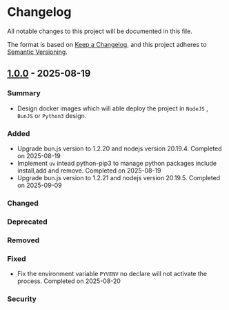 # Changelog

All notable changes to this project will be documented in this file.

The format is based on [Keep a Changelog](https://keepachangelog.com/en/1.0.0/),
and this project adheres to [Semantic Versioning](https://semver.org/spec/v2.0.0.html).

## [1.0.0] - 2025-08-19

### Summary

- Design docker images which will able deploy the project in `NodeJS` , `BunJS` or `Python3` design.

### Added

- Upgrade bun.js version to 1.2.20 and nodejs version 20.19.4. Completed on 2025-08-19
- Implement `uv` intead python-pip3 to manage python packages include install,add and remove. Completed on 2025-08-19
- Upgrade bun.js version to 1.2.21 and nodejs version 20.19.5. Completed on 2025-09-09

### Changed

### Deprecated

### Removed

### Fixed

- Fix the environment variable `PYVENV` no declare will not activate the process. Completed on 2025-08-20

### Security

[1.0.0]: https://github.com/wkloh76/docker-noble-nodebunpy/releases/tag/1.0.1
